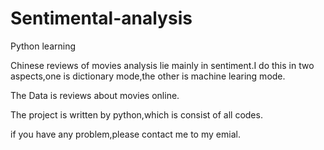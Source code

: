 # Sentimental-analysis


Python learning

Chinese reviews of movies analysis lie mainly in sentiment.I do this in two aspects,one is dictionary mode,the other is machine learing mode.

The Data is reviews about movies online.

The project is written by python,which is consist of all codes.

if you have any problem,please contact me to my emial.
